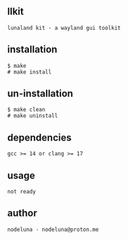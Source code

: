 ## llkit

    lunaland kit - a wayland gui toolkit

## installation

    $ make
    # make install

## un-installation

    $ make clean
    # make uninstall

## dependencies

    gcc >= 14 or clang >= 17

## usage

    not ready

## author

    nodeluna - nodeluna@proton.me
